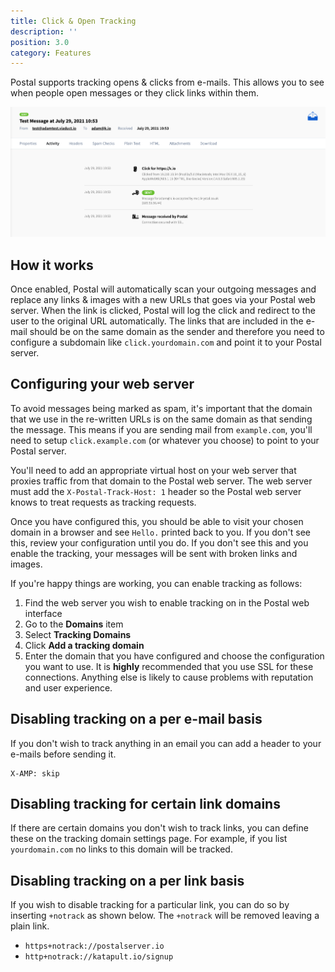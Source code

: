 ```yaml
---
title: Click & Open Tracking
description: ''
position: 3.0
category: Features
---
```


Postal supports tracking opens & clicks from e-mails. This allows you to see when people open messages or they click links within them.

<img src="/screenshots/tracked-message.png" width="1280" alt=""/>


## How it works

Once enabled, Postal will automatically scan your outgoing messages and replace any links & images with a new URLs that goes via your Postal web server. When the link is clicked, Postal will log the click and redirect to the user to the original URL automatically. The links that are included in the e-mail should be on the same domain as the sender and therefore you need to configure a subdomain like `click.yourdomain.com` and point it to your Postal server.

## Configuring your web server

To avoid messages being marked as spam, it's important that the domain that we use in the re-written URLs is on the same domain as that sending the message. This means if you are sending mail from `example.com`, you'll need to setup `click.example.com` (or whatever you choose) to point to your Postal server.

You'll need to add an appropriate virtual host on your web server that proxies traffic from that domain to the Postal web server. The web server must add the `X-Postal-Track-Host: 1` header so the Postal web server knows to treat requests as tracking requests.

Once you have configured this, you should be able to visit your chosen domain in a browser and see `Hello.` printed back to you. If you don't see this, review your configuration until you do. If you don't see this and you enable the tracking, your messages will be sent with broken links and images.

If you're happy things are working, you can enable tracking as follows:

1. Find the web server you wish to enable tracking on in the Postal web interface
2. Go to the **Domains** item
3. Select **Tracking Domains**
4. Click **Add a tracking domain**
5. Enter the domain that you have configured and choose the configuration you want to use. It is **highly** recommended that you use SSL for these connections. Anything else is likely to cause problems with reputation and user experience.

## Disabling tracking on a per e-mail basis

If you don't wish to track anything in an email you can add a header to your e-mails before sending it.

```text
X-AMP: skip
```

## Disabling tracking for certain link domains

If there are certain domains you don't wish to track links, you can define these on the tracking domain settings page. For example, if you list `yourdomain.com` no links to this domain will be tracked.

## Disabling tracking on a per link basis

If you wish to disable tracking for a particular link, you can do so by inserting `+notrack` as shown below. The `+notrack` will be removed leaving a plain link.

* `https+notrack://postalserver.io`
* `http+notrack://katapult.io/signup`
